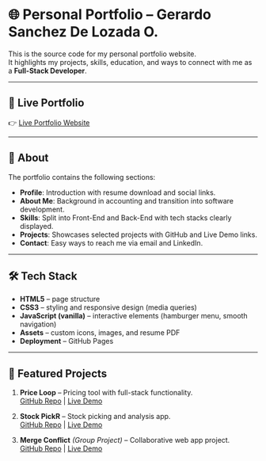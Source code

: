 # 🌐 Personal Portfolio – Gerardo Sanchez De Lozada O.

This is the source code for my personal portfolio website.  
It highlights my projects, skills, education, and ways to connect with me as a **Full-Stack Developer**.

---

## 🚀 Live Portfolio

👉 [Live Portfolio Website](https:gerardosdl.com)

---

## 📂 About

The portfolio contains the following sections:

- **Profile**: Introduction with resume download and social links.
- **About Me**: Background in accounting and transition into software development.
- **Skills**: Split into Front-End and Back-End with tech stacks clearly displayed.
- **Projects**: Showcases selected projects with GitHub and Live Demo links.
- **Contact**: Easy ways to reach me via email and LinkedIn.

---

## 🛠️ Tech Stack

- **HTML5** – page structure
- **CSS3** – styling and responsive design (media queries)
- **JavaScript (vanilla)** – interactive elements (hamburger menu, smooth navigation)
- **Assets** – custom icons, images, and resume PDF
- **Deployment** – GitHub Pages

---

## 📸 Featured Projects

1. **Price Loop** – Pricing tool with full-stack functionality.  
   [GitHub Repo](https://github.com/gerardosdl/price-loop) | [Live Demo](https://price-loop-c6ce75e11708.herokuapp.com/)

2. **Stock PickR** – Stock picking and analysis app.  
   [GitHub Repo](https://github.com/gerardosdl/stock-pickr) | [Live Demo](https://stock-pickr-231b4dae260d.herokuapp.com/)

3. **Merge Conflict** _(Group Project)_ – Collaborative web app project.  
   [GitHub Repo](https://github.com/gerardosdl/MergeConflict) | [Live Demo](http://mergeconflict.thisdemo.rocks/)

